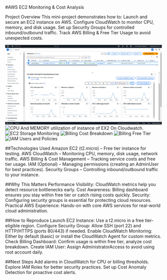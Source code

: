 #AWS EC2 Monitoring & Cost Analysis

Project Overview
This mini-project demonstrates how to:
Launch and secure an EC2 instance on AWS.
Configure CloudWatch to monitor CPU, memory, and disk usage.
Set up Security Groups for controlled inbound/outbound traffic.
Track AWS Billing & Free Tier Usage to avoid unexpected costs.

![EC2 CloudWatch Monitoring](screenshots/EC2.1.png)
![CPU And MEMORY utilization of instance of EX2 On Cloudwatch](screenshots/CPU\And\MEMORY\utilization\of\instance\of\EX2\On\Cloudwatch.png).
![EC2 Storage Monitoring](screenshots/EC2\Storage.png)
![Billing Cost Breakdown](screenshots/Billing\Cost\Breakdown.png)
![Billing Free Tier](screenshots/Billing\Free\Tier.png)
![IAM Users and Policies](screenshots/IAM\users\and\policies.png)

##Technologies Used
Amazon EC2 (t2.micro) – Free tier instance for testing.
AWS CloudWatch – Monitoring CPU, memory, disk usage, network traffic.
AWS Billing & Cost Management – Tracking service costs and free tier usage.
IAM (Optional) – Managing permissions (creating an AdminUser for best practices).
Security Groups – Controlling inbound/outbound traffic to your instance.

##Why This Matters
Performance Visibility: CloudWatch metrics help you detect resource bottlenecks early.
Cost Awareness: Billing dashboard ensures you stay within free tier or catch rising costs quickly.
Security: Configuring security groups is essential for protecting cloud resources.
Practical AWS Experience: Hands-on with core AWS services for real-world cloud administration.

##How to Reproduce
Launch EC2 Instance: Use a t2.micro in a free tier-eligible region.
Configure Security Group: Allow SSH (port 22) and HTTP/HTTPS (ports 80/443) if needed.
Enable CloudWatch Monitoring: Either by default (basic) or install the CloudWatch Agent for custom metrics.
Check Billing Dashboard: Confirm usage is within free tier, analyze cost breakdown.
Create IAM User: Assign AdministratorAccess to avoid using root account daily.


##Next Steps
Add alarms in CloudWatch for CPU or billing thresholds.
Explore IAM Roles for better security practices.
Set up Cost Anomaly Detection for proactive cost alerts.
